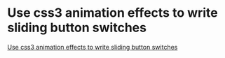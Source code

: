 # Use css3 animation effects to write sliding button switches
[Use css3 animation effects to write sliding button switches](https://aiwithcloud.com/2022/09/15/use_css3_animation_effects_to_write_sliding_button_switches/)